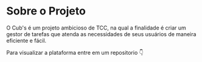 # Sobre o Projeto
O Cub's é um projeto ambicioso de TCC, na qual a finalidade é criar um gestor de tarefas que atenda as necessidades de seus usuários de maneira eficiente e fácil.

Para visualizar a plataforma entre em um repositorio 👇
